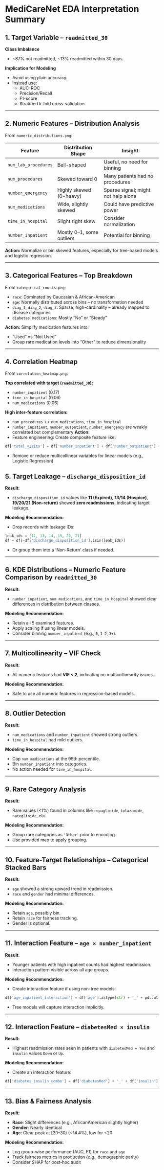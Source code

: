 # MediCareNet EDA Interpretation Summary

## 1. Target Variable – `readmitted_30`

**Class Imbalance**  
- ~87% not readmitted, ~13% readmitted within 30 days.

**Implication for Modeling**  
- Avoid using plain accuracy.
- Instead use:
  - AUC-ROC
  - Precision/Recall
  - F1-score
  - Stratified k-fold cross-validation

---

## 2. Numeric Features – Distribution Analysis

From `numeric_distributions.png`:

| Feature              | Distribution Shape      | Insight                                 |
|----------------------|--------------------------|------------------------------------------|
| `num_lab_procedures` | Bell-shaped              | Useful, no need for binning              |
| `num_procedures`     | Skewed toward 0          | Many patients had no procedures          |
| `number_emergency`   | Highly skewed (0-heavy)  | Sparse signal; might not help alone      |
| `num_medications`    | Wide, slightly skewed    | Could have predictive power              |
| `time_in_hospital`   | Slight right skew        | Consider normalization                   |
| `number_inpatient`   | Mostly 0–1, some outliers| Potential for binning                    |

**Action:** Normalize or bin skewed features, especially for tree-based models and logistic regression.

---

## 3. Categorical Features – Top Breakdown

From `categorical_counts.png`:

- `race`: Dominated by Caucasian & African-American
- `age`: Normally distributed across bins – no transformation needed
- `diag_1`, `diag_2`, `diag_3`: Sparse, high-cardinality – already mapped to disease categories 
- `diabetes medications`: Mostly “No” or “Steady”

 **Action:** Simplify medication features into:
- “Used” vs “Not Used”
- Group rare medication levels into “Other” to reduce dimensionality

---

## 4. Correlation Heatmap

From `correlation_heatmap.png`:

**Top correlated with target (`readmitted_30`):**
- `number_inpatient` (0.17)
- `time_in_hospital` (0.06)
- `num_medications` (0.06)

**High inter-feature correlation:**
- `num_procedures` ↔ `num_medications`, `time_in_hospital`
- `number_inpatient`, `number_outpatient`, `number_emergency` are weakly correlated but complementary
**Action:**
- Feature engineering: Create composite feature like:
```python
df['total_visits'] = df['number_inpatient'] + df['number_outpatient'] + df['number_emergency']
```
- Remove or reduce multicollinear variables for linear models (e.g., Logistic Regression)


## 5. Target Leakage – `discharge_disposition_id`

**Result:**
- `discharge_disposition_id` values like **11 (Expired)**, **13/14 (Hospice)**, **19/20/21 (Non-return)** showed **zero readmissions**, indicating target leakage.

**Modeling Recommendation:**
- Drop records with leakage IDs:
```python
leak_ids = [11, 13, 14, 19, 20, 21]
df = df[~df['discharge_disposition_id'].isin(leak_ids)]
```
- Or group them into a 'Non-Return' class if needed.

---

## 6. KDE Distributions – Numeric Feature Comparison by `readmitted_30`

**Result:**
- `number_inpatient`, `num_medications`, and `time_in_hospital` showed clear differences in distribution between classes.

**Modeling Recommendation:**
- Retain all 5 examined features.
- Apply scaling if using linear models.
- Consider binning `number_inpatient` (e.g., `0`, `1–2`, `3+`).

---

## 7. Multicollinearity – VIF Check

**Result:**
- All numeric features had **VIF < 2**, indicating no multicollinearity issues.

**Modeling Recommendation:**
- Safe to use all numeric features in regression-based models.

---

## 8. Outlier Detection

**Result:**
- `num_medications` and `number_inpatient` showed strong outliers.
- `time_in_hospital` had mild outliers.

**Modeling Recommendation:**
- Cap `num_medications` at the 95th percentile.
- Bin `number_inpatient` into categories.
- No action needed for `time_in_hospital`.

---

## 9. Rare Category Analysis

**Result:**
- Rare values (<1%) found in columns like `repaglinide`, `tolazamide`, `nateglinide`, etc.

**Modeling Recommendation:**
- Group rare categories as `'Other'` prior to encoding.
- Use provided map to apply grouping.

---

## 10. Feature-Target Relationships – Categorical Stacked Bars

**Result:**
- `age` showed a strong upward trend in readmission.
- `race` and `gender` had minimal differences.

**Modeling Recommendation:**
- Retain `age`, possibly bin.
- Retain `race` for fairness tracking.
- Gender is optional.

---

## 11. Interaction Feature – `age × number_inpatient`

**Result:**
- Younger patients with high inpatient counts had highest readmission.
- Interaction pattern visible across all age groups.

**Modeling Recommendation:**
- Create interaction feature if using non-tree models:
```python
df['age_inpatient_interaction'] = df['age'].astype(str) + '_' + pd.cut(df['number_inpatient'], bins=[-1, 0, 2, 100], labels=["0", "1-2", "3+"]).astype(str)
```
- Tree models will capture interaction implicitly.

---

## 12. Interaction Feature – `diabetesMed × insulin`

**Result:**
- Highest readmission rates seen in patients with `diabetesMed = Yes` and `insulin` values `Down` or `Up`.

**Modeling Recommendation:**
- Create an interaction feature:
```python
df['diabetes_insulin_combo'] = df['diabetesMed'] + '_' + df['insulin']
```

---

## 13. Bias & Fairness Analysis

**Result:**
- **Race**: Slight differences (e.g., AfricanAmerican slightly higher)
- **Gender**: Nearly identical
- **Age**: Clear peak at [20–30) (~14.4%), low for <20

**Modeling Recommendation:**
- Log group-wise performance (AUC, F1) for `race` and `age`
- Track fairness metrics in production (e.g., demographic parity)
- Consider SHAP for post-hoc audit
